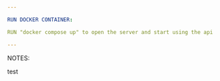 ```yaml
---

RUN DOCKER CONTAINER:

RUN "docker compose up" to open the server and start using the api

---
```


NOTES:

test